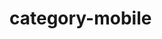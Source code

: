 <demo-mobile location="https://ui.dullar.xyz/mercury/#/category-mobile"></demo-mobile>
# category-mobile